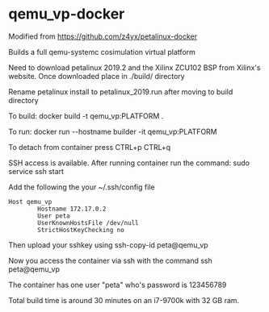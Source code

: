 # qemu_vp-docker

Modified from https://github.com/z4yx/petalinux-docker

Builds a full qemu-systemc cosimulation virtual platform

Need to download petalinux 2019.2 and the Xilinx ZCU102 BSP from Xilinx's website. Once downloaded place in ./build/ directory

Rename petalinux install to petalinux_2019.run after moving to build directory

To build:
docker build -t qemu_vp:PLATFORM .

To run:
docker run --hostname builder -it qemu_vp:PLATFORM

To detach from container press CTRL+p CTRL+q

SSH access is available. After running container run the command:
sudo service ssh start 

Add the following the your ~/.ssh/config file

	Host qemu_vp
        	Hostname 172.17.0.2
        	User peta
        	UserKnownHostsFile /dev/null
        	StrictHostKeyChecking no

Then upload your sshkey using ssh-copy-id peta@qemu_vp

Now you access the container via ssh with the command ssh peta@qemu_vp

The container has one user "peta" who's password is 123456789

Total build time is around 30 minutes on an i7-9700k with 32 GB ram. 
